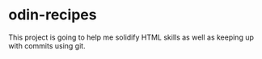 # odin-recipes

This project is going to help me solidify HTML skills as well as keeping up with commits using git.